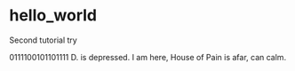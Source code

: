 # hello_world
Second tutorial try

0111100101101111
D. is depressed. 
I am here, House of Pain
is afar, can calm.
